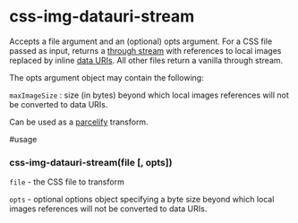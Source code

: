 css-img-datauri-stream
======================

Accepts a file argument and an (optional) opts argument. For a CSS file passed as input, returns a [through stream](https://github.com/dominictarr/through) with references to local images replaced by inline [data URIs](http://css-tricks.com/data-uris/). All other files return a vanilla through stream.

The opts argument object may contain the following:

`maxImageSize` : size (in bytes) beyond which local images references will not be converted to data URIs.

Can be used as a [parcelify](https://github.com/rotundasoftware/parcelify) transform.

#usage
### css-img-datauri-stream(file [, opts])

`file` - the CSS file to transform

`opts` - optional options object specifying a byte size beyond which local images references will not be converted to data URIs.

